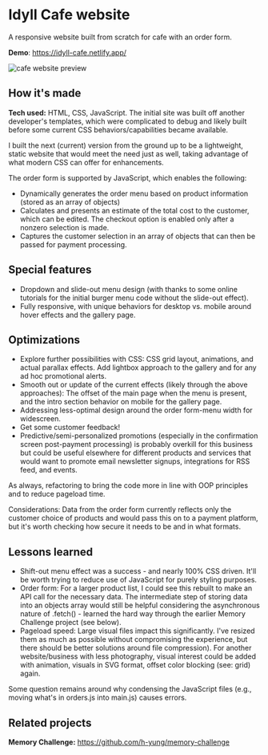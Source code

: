 # Idyll Cafe website
A responsive website built from scratch for cafe with an order form.

**Demo**: https://idyll-cafe.netlify.app/

![cafe website preview](https://i.postimg.cc/qv0Hs9xx/idyll-cafe-red-C.gif)

## How it's made
**Tech used:** HTML, CSS, JavaScript.
The initial site was built off another developer's templates, which were complicated to debug and likely built before some current CSS behaviors/capabilities became available.

I built the next (current) version from the ground up to be a lightweight, static website that would meet the need just as well, taking advantage of what modern CSS can offer for enhancements.

The order form is supported by JavaScript, which enables the following:
* Dynamically generates the order menu based on product information (stored as an array of objects)
* Calculates and presents an estimate of the total cost to the customer, which can be edited. The checkout option is enabled only after a nonzero selection is made.
* Captures the customer selection in an array of objects that can then be passed for payment processing.

## Special features
* Dropdown and slide-out menu design (with thanks to some online tutorials for the initial burger menu code without the slide-out effect).
* Fully responsive, with unique behaviors for desktop vs. mobile around hover effects and the gallery page.

## Optimizations
* Explore further possibilities with CSS: CSS grid layout, animations, and actual parallax effects. Add lightbox approach to the gallery and for any ad hoc promotional alerts.
* Smooth out or update of the current effects (likely through the above approaches): The offset of the main page when the menu is present, and the intro section behavior on mobile for the gallery page.
* Addressing less-optimal design around the order form-menu width for widescreen.
* Get some customer feedback!
* Predictive/semi-personalized promotions (especially in the confirmation screen post-payment processing) is probably overkill for this business but could be useful elsewhere for different products and services that would want to promote email newsletter signups, integrations for RSS feed, and events.

As always, refactoring to bring the code more in line with OOP principles and to reduce pageload time.

Considerations: Data from the order form currently reflects only the customer choice of products and would pass this on to a payment platform, but it's worth checking how secure it needs to be and in what formats.

## Lessons learned
* Shift-out menu effect was a success - and nearly 100% CSS driven. It'll be worth trying to reduce use of JavaScript for purely styling purposes.
* Order form: For a larger product list, I could see this rebuilt to make an API call for the necessary data. The intermediate step of storing data into an objects array would still be helpful considering the asynchronous nature of .fetch() - learned the hard way through the earlier Memory Challenge project (see below).
* Pageload speed: Large visual files impact this significantly. I've resized them as much as possible without compromising the experience, but there should be better solutions around file compression). For another website/business with less photography, visual interest could be added with animation, visuals in SVG format, offset color blocking (see: grid) again.

Some question remains around why condensing the JavaScript files (e.g., moving what's in orders.js into main.js) causes errors.

## Related projects
**Memory Challenge:** https://github.com/h-yung/memory-challenge
